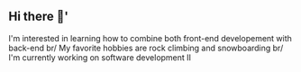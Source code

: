 ## Hi there 👋'
I'm interested in learning how to combine both front-end developement with back-end br/
My favorite hobbies are rock climbing and snowboarding br/
I'm currently working on software development II

<!--
**Taco956/Taco956** is a ✨ _special_ ✨ repository because its `README.md` (this file) appears on your GitHub profile.

Here are some ideas to get you started:

- 🔭 I’m currently working on ...
- 🌱 I’m currently learning ...
- 👯 I’m looking to collaborate on ...
- 🤔 I’m looking for help with ...
- 💬 Ask me about ...
- 📫 How to reach me: ...
- 😄 Pronouns: ...
- ⚡ Fun fact: ...
-->
